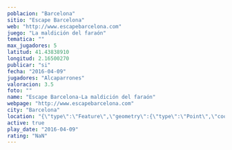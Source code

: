 ```yaml
---
poblacion: "Barcelona"
sitio: "Escape Barcelona"
web: "http://www.escapebarcelona.com"
juego: "La maldición del faraón"
tematica: ""
max_jugadores: 5
latitud: 41.43838910
longitud: 2.16500270
publicar: "si"
fecha: "2016-04-09"
jugadores: "Alcaparrones"
valoracion: 3.5
foto: ""
name: "Escape Barcelona-La maldición del faraón"
webpage: "http://www.escapebarcelona.com"
city: "Barcelona"
location: "{\"type\":\"Feature\",\"geometry\":{\"type\":\"Point\",\"coordinates\":[41.4383891,2.1650027]}}"
active: true
play_date: "2016-04-09"
rating: "NaN"
---
```

